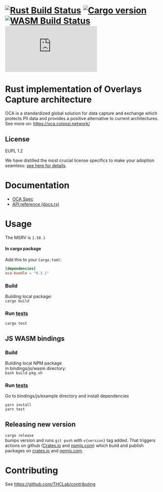 # [![Rust Build Status]][Rust actions] [![Cargo version]][crates.io] [![WASM Build Status]][WASM actions] [![NPM version]][npmjs.com]

[Rust Build Status]: https://github.com/THCLab/oca-rs/actions/workflows/rust.yml/badge.svg?branch=main
[Rust actions]: https://github.com/THCLab/oca-rs/actions/workflows/rust.yml
[Cargo version]: https://img.shields.io/crates/v/oca-rs
[crates.io]: https://crates.io/crates/oca-rs
[WASM Build Status]: https://github.com/THCLab/oca-rs/actions/workflows/wasm.yml/badge.svg?branch=main
[WASM actions]: https://github.com/THCLab/oca-rs/actions/workflows/wasm.yml
[NPM version]: https://img.shields.io/npm/v/oca.js
[npmjs.com]: https://www.npmjs.com/package/oca.js
[Crates.io actions]: https://github.com/THCLab/oca-rs/actions/workflows/create.yml
[npmjs.com actions]: https://github.com/THCLab/oca-rs/actions/workflows/npm-publish.yml

# Rust implementation of Overlays Capture architecture

OCA is a standardized global solution for data capture and exchange which
protects PII data and provides a positive alternative to current architectures.
See more on: <https://oca.colossi.network/>

## License

EUPL 1.2 

We have distilled the most crucial license specifics to make your adoption seamless: [see here for details](https://github.com/THCLab/licensing).

# Documentation

- [OCA Spec](https://oca.colossi.network/)
- [API reference (docs.rs)](https://docs.rs/oca-rs)


# Usage

The MSRV is `1.58.1`

#### In cargo package

Add this to your `Cargo.toml`:

```toml
[dependencies]
oca-bundle = "0.3.1"
```

### Build

Building local package:  
`cargo build `

### Run [tests](tests)

`cargo test`

## JS WASM bindings

### Build

Building local NPM package  
in bindings/js/wasm directory:  
`bash build-pkg.sh`  

### Run [tests](bindings/js/example/test)

Go to bindings/js/example directory and install dependencies  

```
yarn install
yarn test
```

## Releasing new version

`cargo release`  
bumps version and runs `git push` with `v{version}` tag added.
That triggers actions on github
([Crates.io][Crates.io actions] and [npmjs.com][npmjs.com actions])
which build and publish packages on [crates.io][crates.io] and [npmjs.com][npmjs.com].

# Contributing

See https://github.com/THCLab/contributing
